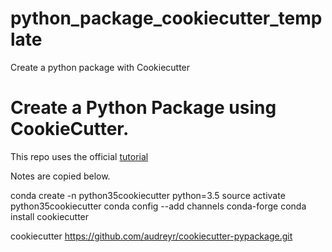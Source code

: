 # python_package_cookiecutter_template
Create a python package with Cookiecutter

# Create a Python Package using CookieCutter. 

This repo uses the official [tutorial](https://cookiecutter-pypackage.readthedocs.io/en/latest/tutorial.html)

Notes are copied below.  


conda create -n python35cookiecutter python=3.5
source activate python35cookiecutter
conda config --add channels conda-forge
conda install cookiecutter

cookiecutter https://github.com/audreyr/cookiecutter-pypackage.git